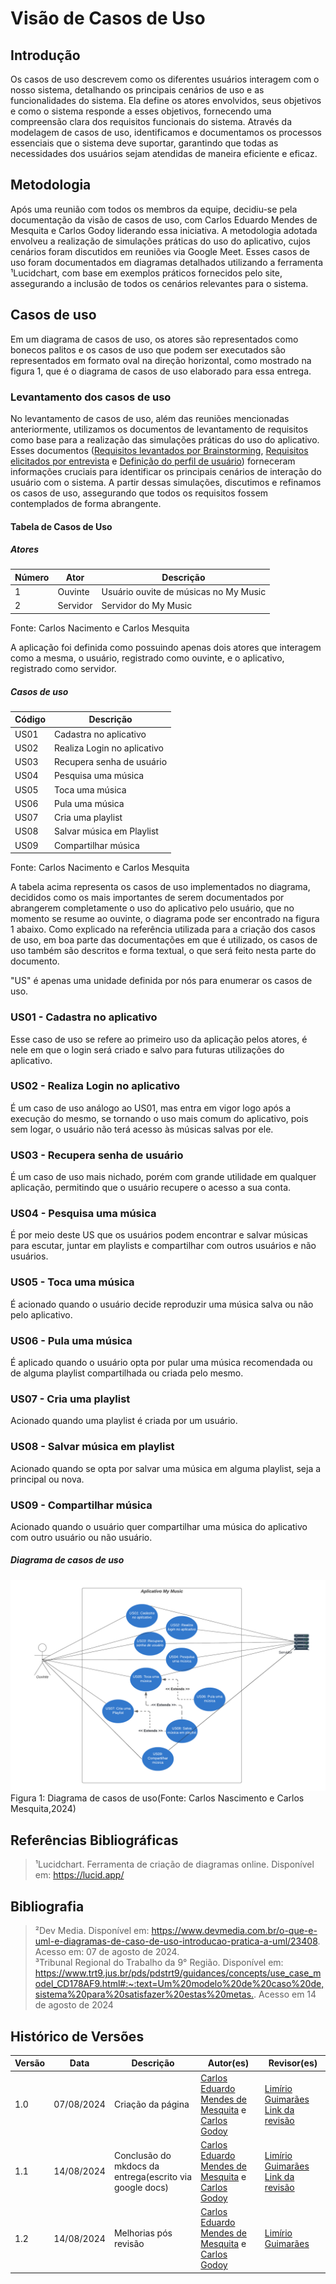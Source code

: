 # Visão de Casos de Uso

## Introdução

Os casos de uso descrevem como os diferentes usuários interagem com o nosso sistema, detalhando os principais cenários de uso e as funcionalidades do sistema. Ela define os atores envolvidos, seus objetivos e como o sistema responde a esses objetivos, fornecendo uma compreensão clara dos requisitos funcionais do sistema. Através da modelagem de casos de uso, identificamos e documentamos os processos essenciais que o sistema deve suportar, garantindo que todas as necessidades dos usuários sejam atendidas de maneira eficiente e eficaz.

## Metodologia

Após uma reunião com todos os membros da equipe, decidiu-se pela documentação da visão de casos de uso, com Carlos Eduardo Mendes de Mesquita e Carlos Godoy liderando essa iniciativa. A metodologia adotada envolveu a realização de simulações práticas do uso do aplicativo, cujos cenários foram discutidos em reuniões via Google Meet. Esses casos de uso foram documentados em diagramas detalhados utilizando a ferramenta ¹Lucidchart, com base em exemplos práticos fornecidos pelo site, assegurando a inclusão de todos os cenários relevantes para o sistema.

## Casos de uso

Em um diagrama de casos de uso, os atores são representados como bonecos palitos e os casos de uso que podem ser executados são representados em formato oval na direção horizontal, como mostrado na figura 1, que é o diagrama de casos de uso elaborado para essa entrega. 

### Levantamento dos casos de uso

No levantamento de casos de uso, além das reuniões mencionadas anteriormente, utilizamos os documentos de levantamento de requisitos como base para a realização das simulações práticas do uso do aplicativo. Esses documentos ([Requisitos levantados por Brainstorming](https://unbarqdsw2024-1.github.io/2024.1_G2_My_Music/Base/brainstorming/#resultados), [Requisitos elicitados por entrevista](https://unbarqdsw2024-1.github.io/2024.1_G2_My_Music/Base/entrevista/#requisitos-elicitados) e [Definição do perfil de usuário](https://unbarqdsw2024-1.github.io/2024.1_G2_My_Music/Base/questionario/#definicao-do-perfil-de-usuario)) forneceram informações cruciais para identificar os principais cenários de interação do usuário com o sistema. A partir dessas simulações, discutimos e refinamos os casos de uso, assegurando que todos os requisitos fossem contemplados de forma abrangente. 

#### Tabela de Casos de Uso

##### Atores

| Número | Ator | Descrição|
| --- | --- | --- |
| 1 | Ouvinte | Usuário ouvite de músicas no My Music |
| 2 | Servidor | Servidor do My Music |

Fonte: Carlos Nacimento e Carlos Mesquita

A aplicação foi definida como possuindo apenas dois atores que interagem como a mesma, o usuário, registrado como ouvinte, e o aplicativo, registrado como servidor. 


##### Casos de uso

| Código | Descrição |
| --- | --- |
| US01 | Cadastra no aplicativo |
| US02 | Realiza Login no aplicativo |
| US03 | Recupera senha de usuário |
| US04 | Pesquisa uma música |
| US05 | Toca uma música |
| US06 | Pula uma música |
| US07 | Cria uma playlist |
| US08 | Salvar música em Playlist |
| US09 | Compartilhar música |

Fonte: Carlos Nacimento e Carlos Mesquita

A tabela acima representa os casos de uso implementados no diagrama, decididos como os mais importantes de serem documentados por abrangerem completamente o uso do aplicativo pelo usuário, que no momento se resume ao ouvinte, o diagrama pode ser encontrado na figura 1 abaixo. 
Como explicado na referência utilizada para a criação dos casos de uso, em boa parte das documentações em que é utilizado, os casos de uso também são descritos e forma textual, o que será feito nesta parte do documento.

"US" é apenas uma unidade definida por nós para enumerar os casos de uso.

### US01 - Cadastra no aplicativo

Esse caso de uso se refere ao primeiro uso da aplicação pelos atores, é nele em que o login será criado e salvo para futuras utilizações do aplicativo.

### US02 - Realiza Login no aplicativo

É um caso de uso análogo ao US01, mas entra em vigor logo após a execução do mesmo, se tornando o uso mais comum do aplicativo, pois sem logar, o usuário não terá acesso às músicas salvas por ele.

### US03 - Recupera senha de usuário

É um caso de uso mais nichado, porém com grande utilidade em qualquer aplicação, permitindo que o usuário recupere o acesso a sua conta.

### US04 - Pesquisa uma música

É por meio deste US que os usuários podem encontrar e salvar músicas para escutar, juntar em playlists e compartilhar com outros usuários e não usuários.

### US05 - Toca uma música

É acionado quando o usuário decide reproduzir uma música salva ou não pelo aplicativo.

### US06 - Pula uma música 

É aplicado quando o usuário opta por pular uma música recomendada ou de alguma playlist compartilhada ou criada pelo mesmo.

### US07 - Cria uma playlist

Acionado quando uma playlist é criada por um usuário.

### US08 - Salvar música em playlist

Acionado quando se opta por salvar uma música em alguma playlist, seja a principal ou nova.

### US09 - Compartilhar música

Acionado quando o usuário quer compartilhar uma música do aplicativo com outro usuário ou não usuário.

##### Diagrama de casos de uso

![Diagrama de Casos de uso](../Assets/Diagrama-Casos-uso.png)
Figura 1: Diagrama de casos de uso(Fonte: Carlos Nascimento e Carlos Mesquita,2024)

## Referências Bibliográficas
> ¹Lucidchart. Ferramenta de criação de diagramas online. Disponível em: <https://lucid.app/>

## Bibliografia
> ²Dev Media. Disponível em: <https://www.devmedia.com.br/o-que-e-uml-e-diagramas-de-caso-de-uso-introducao-pratica-a-uml/23408>. Acesso em: 07 de agosto de 2024. <br>
> ³Tribunal Regional do Trabalho da 9° Região. Disponível em: <https://www.trt9.jus.br/pds/pdstrt9/guidances/concepts/use_case_model_CD178AF9.html#:~:text=Um%20modelo%20de%20caso%20de,sistema%20para%20satisfazer%20estas%20metas.>. Acesso em 14 de agosto de 2024

## Histórico de Versões

|    Versão    |    Data    | Descrição | Autor(es) | Revisor(es) |
| ------------ | ---------- | --------- | --------- | ----------- |
| 1.0          | 07/08/2024 | Criação da página | [Carlos Eduardo Mendes de Mesquita](https://github.com/CarlosEduardoMendesdeMesquita) e [Carlos Godoy](https://github.com/CDGodoy) | [Limírio Guimarães](https://github.com/LimirioGuimaraes) [Link da revisão](https://github.com/UnBArqDsw2024-1/2024.1_G2_My_Music/pull/118#pullrequestreview-2239411706) |
| 1.1          | 14/08/2024 | Conclusão do mkdocs da entrega(escrito via google docs) | [Carlos Eduardo Mendes de Mesquita](https://github.com/CarlosEduardoMendesdeMesquita) e [Carlos Godoy](https://github.com/CDGodoy) | [Limírio Guimarães](https://github.com/LimirioGuimaraes)  [Link da revisão](https://github.com/UnBArqDsw2024-1/2024.1_G2_My_Music/pull/118#pullrequestreview-2239411706)  |
| 1.2          | 14/08/2024 | Melhorias pós revisão | [Carlos Eduardo Mendes de Mesquita](https://github.com/CarlosEduardoMendesdeMesquita) e [Carlos Godoy](https://github.com/CDGodoy) |   [Limírio Guimarães](https://github.com/LimirioGuimaraes)  |
